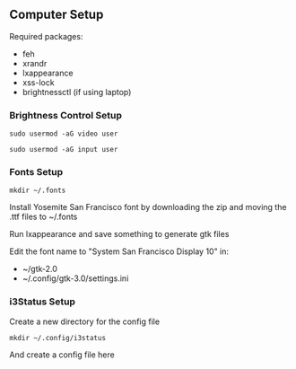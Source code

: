 ## Computer Setup

Required packages:
- feh
- xrandr
- lxappearance
- xss-lock
- brightnessctl (if using laptop)

### Brightness Control Setup

`sudo usermod -aG video user`

`sudo usermod -aG input user`

### Fonts Setup

`mkdir ~/.fonts`

Install Yosemite San Francisco font by downloading the zip and moving the .ttf files to ~/.fonts

Run lxappearance and save something to generate gtk files

Edit the font name to "System San Francisco Display 10" in:
- ~/gtk-2.0
- ~/.config/gtk-3.0/settings.ini

### i3Status Setup

Create a new directory for the config file

`mkdir ~/.config/i3status`

And create a config file here
